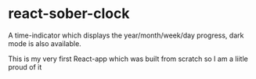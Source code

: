 # react-sober-clock
A time-indicator which displays the year/month/week/day progress, dark mode is also available.

This is my very first React-app which was built from scratch so I am a liitle proud of it 
